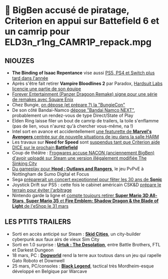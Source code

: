 # 🥐 BigBen accusé de piratage, Criterion en appui sur Battefield 6 et un camrip pour ELD3n_r1ng_CAMR1P_repack.mpg

## NIOUZES

- **The Binding of Isaac Repentance** vise aussi [PS5, PS4 et Switch plus tard dans l'année](https://www.youtube.com/watch?v=jSx25JwhQUw)
- Après s'être fait retirer **Vampire Bloodlines 2** par Paradox, [Hardsuit Labs licencie une partie de son équipe](https://www.gamesindustry.biz/articles/2021-03-02-layoffs-reported-at-hardsuit-labs)
- [Forever Entertainment (Panzer Dragoon Remake) signe pour une série de remakes avec Square Enix](https://www.gamekult.com/actualite/forever-entertainment-conclut-un-accord-avec-square-enix-pour-developper-plusieurs-remakes-3050836599.html)
- Chez Bungie, [on dépose (et prépare ?) la  "BungieCon"](https://mp1st.com/news/bungie-files-trademark-for-bungiecon?utm_source=rss&utm_medium=rss&utm_campaign=bungie-files-trademark-for-bungiecon)
- De son côté Bandai-Namco [dépose "Bandai Namco NEXT"](https://twitter.com/Nibellion/status/1366375546997899267), probablement un rendez-vous de type Direct/State of Play
- Elden Ring laisse filer un bout de camrip de trailers, la toile s'enflamme (pas de lien, vous n'aurez qu'à chercher vous-même, na !)
- Intel sort en avance et accidentellement [une featurette de **Marvel's Avengers** centrée sur de nouvelle situations de jeu dans la salle HARM](https://www.youtube.com/watch?v=zpPkuAdv9lk)
- Les travaux sur **Need for Speed** sont [suspendus tant que Criterion aide DICE sur le prochain **Battlefield**](https://www.gamekult.com/actualite/need-for-speed-retarde-criterion-bascule-sur-battlefield-6-3050836611.html)
- Coup de théâtre : [Frogwares accuse NACON (anciennement BigBen) d'avoir uploadé sur Steam une version illégalement modifiée The Sinking City](https://www.youtube.com/watch?v=VYTSt5oOr5g)
- [Du gameplay pour **Hood : Outlaws and Rangers**](https://www.youtube.com/watch?v=saCiTc0ThLY), le jeu PvPvE à Nottingham de Sumo Digital et Focus
- Sega [préparerait un concert exceptionnel pour fêter les 30 ans de **Sonic**](https://www.videogameschronicle.com/news/sonic-30th-anniversary-plans-reportedly-include-a-music-concert/)
- Joystick Drift sur PS5 : cette fois le cabinet américain CSK&D [prépare le terrain pour éviter l'arbitrage](https://www.videogameschronicle.com/news/ps5-drift-law-firm-offers-arbitration-opt-out-letter-for-class-action-members/)
- Nintendo garde la ligne et [compte toujours retirer **Super Mario 3D All-Stars**, **Super Mario 35** et **Fire Emblem: Shadow Dragon & the Blade of Light** de l'eShop le 31 mars](https://www.nintendolife.com/news/2021/03/nintendo_isnt_backing_down_on_its_decision_to_pull_mario_products_from_stores_this_month)

## LES PTITS TRAILERS

- Sorti en accès anticipé sur Steam :  [**Skid Cities**](https://store.steampowered.com/app/1242630/Skid_Cities/), un city-builder cyberpunk aux faux airs de vieux Sim City
- Sorti en 1.0 surprise : [**Urtuk : The Desolation**](https://store.steampowered.com/app/1181830/Urtuk_The_Desolation/), entre Battle Brothers, FTL et Darkest Dungeon
- 18 mars, PC : [**Dogworld**](https://www.youtube.com/watch?v=PFXW05-reMw) rend la terre aux toutous dans un jeu qui rapelle Gato Roboto et Downwell
- 25 mars, PC/consoles : [**Black Legend**](https://store.steampowered.com/app/1094730/Black_Legend/), tactical très Mordheim-esque développé en Belgique par Warcave

